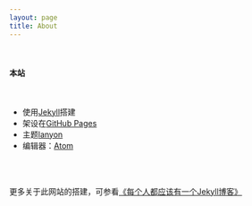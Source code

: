 ```yaml
---
layout: page
title: About
---
```

<br>


#### 本站
<br>

* 使用<a href="http://jekyllrb.com" target="_blank">Jekyll</a>搭建
* 架设在<a href="https://pages.github.com" target="_blank">GitHub Pages</a>
* 主题<a href="https://github.com/poole/lanyon" target="_blank">lanyon</a>
* 编辑器：<a href="http://sublimetext.com" target="_blank">Atom</a>

<br><br>

更多关于此网站的搭建，可参看<a href="http://chence.cc/2015/01/04/jekyll%E6%90%AD%E5%BB%BA%E5%8D%9A%E5%AE%A2%E6%95%99%E7%A8%8B/" target="_self">《每个人都应该有一个Jekyll博客》</a>
